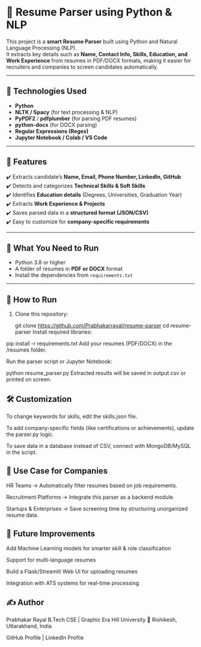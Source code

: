 # 📄 Resume Parser using Python & NLP  

This project is a **smart Resume Parser** built using Python and Natural Language Processing (NLP).  
It extracts key details such as **Name, Contact Info, Skills, Education, and Work Experience** from resumes in PDF/DOCX formats, making it easier for recruiters and companies to screen candidates automatically.  

---

## 🔧 Technologies Used  

- **Python**  
- **NLTK / Spacy** (for text processing & NLP)  
- **PyPDF2** / **pdfplumber** (for parsing PDF resumes)  
- **python-docx** (for DOCX parsing)  
- **Regular Expressions (Regex)**  
- **Jupyter Notebook / Colab / VS Code**  

---

## 📌 Features  

✔️ Extracts candidate’s **Name, Email, Phone Number, LinkedIn, GitHub**  
✔️ Detects and categorizes **Technical Skills & Soft Skills**  
✔️ Identifies **Education details** (Degrees, Universities, Graduation Year)  
✔️ Extracts **Work Experience & Projects**  
✔️ Saves parsed data in a **structured format (JSON/CSV)**  
✔️ Easy to customize for **company-specific requirements**  

---

## 📁 What You Need to Run  

- Python 3.8 or higher  
- A folder of resumes in **PDF or DOCX** format  
- Install the dependencies from `requirements.txt`  

---

## 🚀 How to Run  

1. Clone this repository:  


   git clone https://github.com/Prabhakarrayal/resume-parser
   cd resume-parser
Install required libraries:


pip install -r requirements.txt
Add your resumes (PDF/DOCX) in the /resumes folder.

Run the parser script or Jupyter Notebook:

python resume_parser.py
Extracted results will be saved in output.csv or printed on screen.

## 🛠️ Customization
To change keywords for skills, edit the skills.json file.

To add company-specific fields (like certifications or achievements), update the parser.py logic.

To save data in a database instead of CSV, connect with MongoDB/MySQL in the script.

## 🌟 Use Case for Companies
HR Teams → Automatically filter resumes based on job requirements.

Recruitment Platforms → Integrate this parser as a backend module.

Startups & Enterprises → Save screening time by structuring unorganized resume data.

## 🚀 Future Improvements
Add Machine Learning models for smarter skill & role classification

Support for multi-language resumes

Build a Flask/Streamlit Web UI for uploading resumes

Integration with ATS systems for real-time processing

## ✍️ Author
Prabhakar Rayal
B.Tech CSE | Graphic Era Hill University
📍 Rishikesh, Uttarakhand, India

GitHub Profile | LinkedIn Profile
